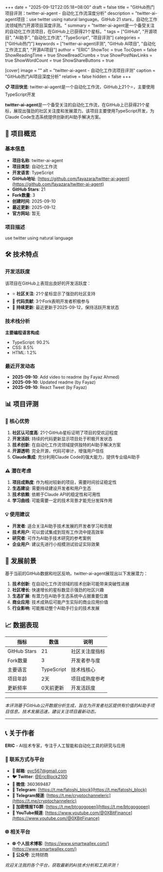 +++
date = "2025-09-12T22:05:18+08:00"
draft = false
title = "GitHub热门项目评测：twitter-ai-agent - 自动化工作流深度分析"
description = "twitter-ai-agent项目：use twitter using natural language。GitHub 21 stars，自动化工作流领域热门开源项目深度评测。"
summary = "twitter-ai-agent是一个备受关注的自动化工作流项目，在GitHub上已获得21个星标。"
tags = ["GitHub", "开源项目", "AI助手", "自动化工作流", "TypeScript", "项目评测"]
categories = ["GitHub热门"]
keywords = ["twitter-ai-agent评测", "GitHub AI项目", "自动化工作流工具", "开源AI项目"]
author = "ERIC"
ShowToc = true
TocOpen = false
ShowReadingTime = true
ShowBreadCrumbs = true
ShowPostNavLinks = true
ShowWordCount = true
ShowShareButtons = true

[cover]
image = ""
alt = "twitter-ai-agent - 自动化工作流项目评测"
caption = "GitHub热门AI项目深度分析"
relative = false
hidden = false
+++

**📋 项目快览**: twitter-ai-agent是一个自动化工作流，GitHub上21个⭐，主要使用TypeScript开发

**twitter-ai-agent**是一个备受关注的自动化工作流，在GitHub上已获得21个星标，展现出强劲的社区关注度和发展潜力。该项目主要使用TypeScript开发，为Claude Code生态系统提供创新的AI助手解决方案。

## 🎯 项目概览

### 基本信息
- **项目名称**: twitter-ai-agent
- **项目类型**: 自动化工作流
- **开发语言**: TypeScript
- **GitHub地址**: [https://github.com/fayazara/twitter-ai-agent](https://github.com/fayazara/twitter-ai-agent)
- **GitHub Stars**: 21
- **Fork数量**: 3
- **创建时间**: 2025-09-10
- **最近更新**: 2025-09-12
- **官方网站**: 暂无

### 项目描述
use twitter using natural language

## 🛠️ 技术特点

### 开发活跃度
该项目在GitHub上表现出良好的开发活跃度：
- ⭐ **社区关注**: 21个星标显示了强劲的社区支持
- 🔄 **代码贡献**: 3个Fork表明开发者积极参与
- 📅 **持续更新**: 最近更新于2025-09-12，保持活跃开发状态

### 技术栈分析

**主要编程语言构成**:
- TypeScript: 90.2%
- CSS: 8.5%
- HTML: 1.2%


### 最近开发动态
- **2025-09-10**: Add video to readme (by Fayaz Ahmed)
- **2025-09-10**: Updated readme (by Fayaz)
- **2025-09-10**: React Tweet (by Fayaz)


## 📊 项目评测

### 🎯 核心优势
1. **社区认可度高**: 21个GitHub星标证明了项目的受欢迎程度
2. **开发活跃**: 持续的代码更新显示项目处于积极开发状态
3. **技术创新**: 在自动化工作流领域提供独特的AI助手解决方案
4. **开源透明**: 完全开源，代码可审计，增强用户信任
5. **Claude集成**: 充分利用Claude Code的强大能力，提供专业级AI助手

### ⚠️ 潜在考虑
1. **项目成熟度**: 作为相对较新的项目，需要时间验证稳定性
2. **生态建设**: 需要持续建设开发者和用户生态
3. **技术依赖**: 依赖于Claude API的稳定性和可用性
4. **学习曲线**: 可能需要一定的技术背景才能充分发挥作用

### 💡 使用建议
- **开发者**: 适合关注AI助手技术发展的开发者学习和贡献
- **技术用户**: 可以尝试集成到现有工作流中提高效率
- **研究者**: 可作为AI助手技术研究的参考案例
- **企业用户**: 建议先进行小规模测试验证实际效果

## 🔮 发展前景

基于当前的GitHub数据和社区反响，twitter-ai-agent展现出以下发展潜力：

1. **技术创新**: 在自动化工作流领域的技术创新可能带来突破性进展
2. **社区增长**: 快速增长的星标数显示强劲的社区兴趣
3. **生态扩展**: 有潜力在AI助手生态系统中占据重要位置
4. **商业应用**: 技术成熟后可能产生实际的商业应用价值
5. **行业影响**: 可能推动整个AI助手行业的技术发展

## 📈 数据表现

| 指标 | 数值 | 说明 |
|------|------|------|
| GitHub Stars | 21 | 社区关注度指标 |
| Fork数量 | 3 | 开发者参与度 |
| 主要语言 | TypeScript | 技术栈核心 |
| 项目年龄 | 2天 | 项目成熟度参考 |
| 更新频率 | 0天前更新 | 开发活跃度 |

---

*本评测基于GitHub公开数据分析生成，旨在为开发者社区提供有价值的AI助手项目信息。技术发展迅速，建议关注项目最新动态。*

---

## 📞 关于作者

**ERIC** - AI技术专家，专注于人工智能和自动化工具的研究与应用

### 🔗 联系方式与平台

- **📧 邮箱**: [gyc567@gmail.com](mailto:gyc567@gmail.com)
- **🐦 Twitter**: [@EricBlock2100](https://twitter.com/EricBlock2100)
- **💬 微信**: 360369487
- **📱 Telegram**: [https://t.me/fatoshi_block](https://t.me/fatoshi_block)
- **📢 Telegram频道**: [https://t.me/cryptochanneleric](https://t.me/cryptochanneleric)
- **👥 加密情报TG群**: [https://t.me/btcgogopen](https://t.me/btcgogopen)
- **🎥 YouTube频道**: [https://www.youtube.com/@0XBitFinance](https://www.youtube.com/@0XBitFinance)

### 🌐 相关平台

- **🌐 个人技术博客**: [https://www.smartwallex.com/](https://www.smartwallex.com/)
- **📖 公众号**: 比特财商

*欢迎关注我的各个平台，获取最新的AI技术分析和工具评测！*
